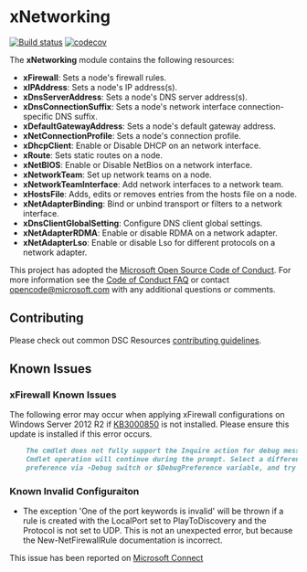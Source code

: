 # xNetworking

[![Build status](https://ci.appveyor.com/api/projects/status/obmudad7gy8usbx2/branch/master?svg=true)](https://ci.appveyor.com/project/PowerShell/xnetworking/branch/master)
[![codecov](https://codecov.io/gh/PowerShell/xNetworking/branch/master/graph/badge.svg)](https://codecov.io/gh/PowerShell/xNetworking)

The **xNetworking** module contains the following resources:

- **xFirewall**: Sets a node's firewall rules.
- **xIPAddress**: Sets a node's IP address(s).
- **xDnsServerAddress**: Sets a node's DNS server address(s).
- **xDnsConnectionSuffix**: Sets a node's network interface
    connection-specific DNS suffix.
- **xDefaultGatewayAddress**: Sets a node's default gateway address.
- **xNetConnectionProfile**: Sets a node's connection profile.
- **xDhcpClient**: Enable or Disable DHCP on an network interface.
- **xRoute**: Sets static routes on a node.
- **xNetBIOS**: Enable or Disable NetBios on a network interface.
- **xNetworkTeam**: Set up network teams on a node.
- **xNetworkTeamInterface**: Add network interfaces to a network team.
- **xHostsFile**: Adds, edits or removes entries from the hosts file on a node.
- **xNetAdapterBinding**: Bind or unbind transport or filters to a network interface.
- **xDnsClientGlobalSetting**: Configure DNS client global settings.
- **xNetAdapterRDMA**: Enable or disable RDMA on a network adapter.
- **xNetAdapterLso**: Enable or disable Lso for different protocols
    on a network adapter.


This project has adopted the [Microsoft Open Source Code of Conduct](https://opensource.microsoft.com/codeofconduct/).
For more information see the [Code of Conduct FAQ](https://opensource.microsoft.com/codeofconduct/faq/)
or contact [opencode@microsoft.com](mailto:opencode@microsoft.com) with any
additional questions or comments.

## Contributing

Please check out common DSC Resources [contributing guidelines](https://github.com/PowerShell/DscResource.Kit/blob/master/CONTRIBUTING.md).

## Known Issues

### xFirewall Known Issues

The following error may occur when applying xFirewall configurations on Windows
Server 2012 R2 if [KB3000850](https://support.microsoft.com/en-us/kb/3000850) is
not installed. Please ensure this update is installed if this error occurs.

````markdown
    The cmdlet does not fully support the Inquire action for debug messages.
    Cmdlet operation will continue during the prompt. Select a different action
    preference via -Debug switch or $DebugPreference variable, and try again.
````

### Known Invalid Configuraiton

- The exception 'One of the port keywords is invalid' will be thrown if a rule
    is created with the LocalPort set to PlayToDiscovery and the Protocol is not
    set to UDP. This is not an unexpected error, but because the
    New-NetFirewallRule documentation is incorrect.

This issue has been reported on [Microsoft Connect](https://connect.microsoft.com/PowerShell/feedbackdetail/view/1974268/new-set-netfirewallrule-cmdlet-localport-parameter-documentation-is-incorrect-for-playtodiscovery)
